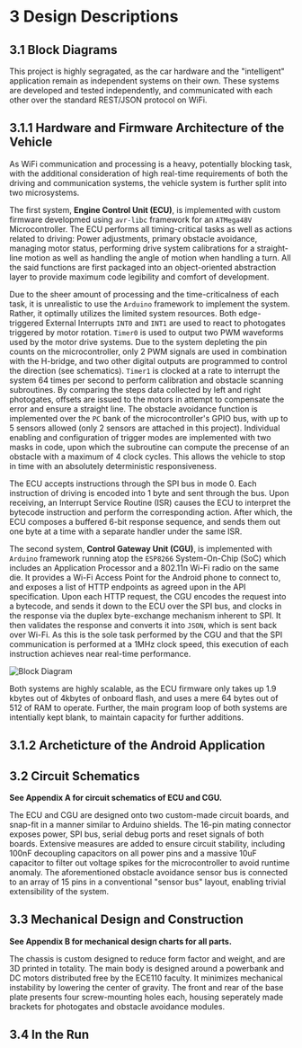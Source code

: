 # 3 Design Descriptions

<!--TODO: Insert general idea and outline-->

## 3.1 Block Diagrams

This project is highly segragated, as the car hardware and the "intelligent" application remain as independent systems on their own. These systems are developed and tested independently, and communicated with each other over the standard REST/JSON protocol on WiFi.

## 3.1.1 Hardware and Firmware Architecture of the Vehicle

As WiFi communication and processing is a heavy, potentially blocking task, with the additional consideration of high real-time requirements of both the driving and communication systems, the vehicle system is further split into two microsystems.

The first system, **Engine Control Unit (ECU)**, is implemented with custom firmware developmed using `avr-libc` framework for an `ATMega48V` Microcontroller. The ECU performs all timing-critical tasks as well as actions related to driving: Power adjustments, primary obstacle avoidance, managing motor status, performing drive system calibrations for a straight-line motion as well as handling the angle of motion when handling a turn. All the said functions are first packaged into an object-oriented abstraction layer to provide maximum code legibility and comfort of development.

Due to the sheer amount of processing and the time-criticalness of each task, it is unrealistic to use the `Arduino` framework to implement the system. Rather, it optimally utilizes the limited system resources. Both edge-triggered External Interrupts `INT0` and `INT1` are used to react to photogates triggered by motor rotation. `Timer0` is used to output two PWM waveforms used by the motor drive systems. Due to the system depleting the pin counts on the microcontroller, only 2 PWM signals are used in combination with the H-bridge, and two other digital outputs are programmed to control the direction (see schematics). `Timer1` is clocked at a rate to interrupt the system 64 times per second to perform calibration and obstacle scanning subroutines. By comparing the steps data collected by left and right photogates, offsets are issued to the motors in attempt to compensate the error and ensure a straight line. The obstacle avoidance function is implemented over the `PC` bank of the microcontroller's GPIO bus, with up to 5 sensors allowed (only 2 sensors are attached in this project). Individual enabling and configuration of trigger modes are implemented with two masks in code, upon which the subroutine can compute the precense of an obstacle with a maximum of 4 clock cycles. This allows the vehicle to stop in time with an absolutely deterministic responsiveness.

The ECU accepts instructions through the SPI bus in mode 0. Each instruction of driving is encoded into 1 byte and sent through the bus. Upon receiving, an Interrupt Service Routine (ISR) causes the ECU to interpret the bytecode instruction and perform the corresponding action. After which, the ECU composes a buffered 6-bit response sequence, and sends them out one byte at a time with a separate handler under the same ISR.

The second system, **Control Gateway Unit (CGU)**, is implemented with `Arduino` framework running atop the `ESP8266` System-On-Chip (SoC) which includes an Application Processor and a 802.11n Wi-Fi radio on the same die. It provides a Wi-Fi Access Point for the Android phone to connect to, and exposes a list of HTTP endpoints as agreed upon in the API specification. Upon each HTTP request, the CGU encodes the request into a bytecode, and sends it down to the ECU over the SPI bus, and clocks in the response via the duplex byte-exchange mechanism inherent to SPI. It then validates the response and converts it into `JSON`, which is sent back over Wi-Fi. As this is the sole task performed by the CGU and that the SPI communication is performed at a 1MHz clock speed, this execution of each instruction achieves near real-time performance.

![Block Diagram](https://raw.githubusercontent.com/tanyax/NoOneLeftBehind/develop/doc/Final%20Report/img/block_diagram.png)


<!--TODO: Insert android app function diagram and descriptions-->


Both systems are highly scalable, as the ECU firmware only takes up 1.9 kbytes out of 4kbytes of onboard flash, and uses a mere 64 bytes out of 512 of RAM to operate. Further, the main program loop of both systems are intentially kept blank, to maintain capacity for further additions.

## 3.1.2 Archeticture of the Android Application

## 3.2 Circuit Schematics

**See Appendix A for circuit schematics of ECU and CGU.**

The ECU and CGU are designed onto two custom-made circuit boards, and snap-fit in a manner similar to Arduino shields. The 16-pin mating connector exposes power, SPI bus, serial debug ports and reset signals of both boards. Extensive measures are added to ensure circuit stability, including 100nF decoupling capacitors on all power pins and a massive 10uF capacitor to filter out voltage spikes for the microcontroller to avoid runtime anomaly. The aforementioned obstacle avoidance sensor bus is connected to an array of 15 pins in a conventional "sensor bus" layout, enabling trivial extensibility of the system.


## 3.3 Mechanical Design and Construction

**See Appendix B for mechanical design charts for all parts.**

The chassis is custom designed to reduce form factor and weight, and are 3D printed in totality. The main body is designed around a powerbank and DC motors distributed free by the ECE110 faculty. It minimizes mechanical instability by lowering the center of gravity. The front and rear of the base plate presents four screw-mounting holes each, housing seperately made brackets for photogates and obstacle avoidance modules. 

<!--TODO: Insert engineering charts and descriptions-->

<!--TODO: Insert finished product photo and descriptions-->

## 3.4 In the Run